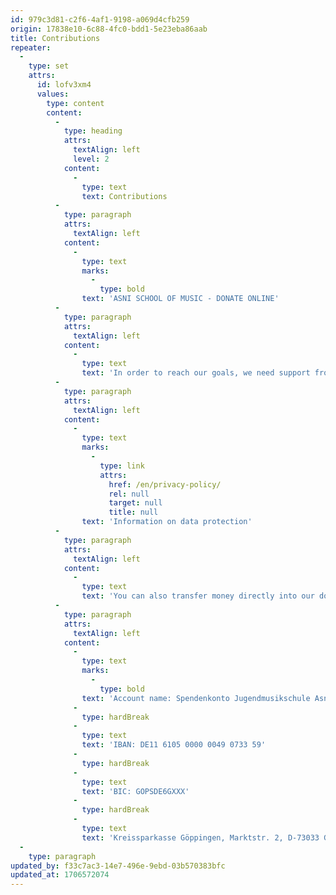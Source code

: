 ```yaml
---
id: 979c3d81-c2f6-4af1-9198-a069d4cfb259
origin: 17838e10-6c88-4fc0-bdd1-5e23eba86aab
title: Contributions
repeater:
  -
    type: set
    attrs:
      id: lofv3xm4
      values:
        type: content
        content:
          -
            type: heading
            attrs:
              textAlign: left
              level: 2
            content:
              -
                type: text
                text: Contributions
          -
            type: paragraph
            attrs:
              textAlign: left
            content:
              -
                type: text
                marks:
                  -
                    type: bold
                text: 'ASNI SCHOOL OF MUSIC - DONATE ONLINE'
          -
            type: paragraph
            attrs:
              textAlign: left
            content:
              -
                type: text
                text: 'In order to reach our goals, we need support from a big pool of supporters. Your financial engagement will strengthen our work and invest in a great idea. We take online donations through Paypal. Your information will be strictly confidential.'
          -
            type: paragraph
            attrs:
              textAlign: left
            content:
              -
                type: text
                marks:
                  -
                    type: link
                    attrs:
                      href: /en/privacy-policy/
                      rel: null
                      target: null
                      title: null
                text: 'Information on data protection'
          -
            type: paragraph
            attrs:
              textAlign: left
            content:
              -
                type: text
                text: 'You can also transfer money directly into our donation account:'
          -
            type: paragraph
            attrs:
              textAlign: left
            content:
              -
                type: text
                marks:
                  -
                    type: bold
                text: 'Account name: Spendenkonto Jugendmusikschule Asni'
              -
                type: hardBreak
              -
                type: text
                text: 'IBAN: DE11 6105 0000 0049 0733 59'
              -
                type: hardBreak
              -
                type: text
                text: 'BIC: GOPSDE6GXXX'
              -
                type: hardBreak
              -
                type: text
                text: 'Kreissparkasse Göppingen, Marktstr. 2, D-73033 Göppingen, Germany'
  -
    type: paragraph
updated_by: f33c7ac3-14e7-496e-9ebd-03b570383bfc
updated_at: 1706572074
---
```

